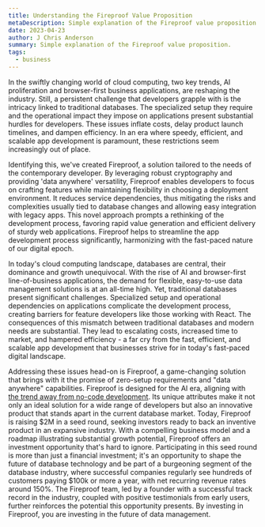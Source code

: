 ```yaml
---
title: Understanding the Fireproof Value Proposition
metaDescription: Simple explanation of the Fireproof value proposition.
date: 2023-04-23
author: J Chris Anderson
summary: Simple explanation of the Fireproof value proposition.
tags:
  - business
---
```

In the swiftly changing world of cloud computing, two key trends, AI proliferation and browser-first business applications, are reshaping the industry. Still, a persistent challenge that developers grapple with is the intricacy linked to traditional databases. The specialized setup they require and the operational impact they impose on applications present substantial hurdles for developers. These issues inflate costs, delay product launch timelines, and dampen efficiency. In an era where speedy, efficient, and scalable app development is paramount, these restrictions seem increasingly out of place.

Identifying this, we've created Fireproof, a solution tailored to the needs of the contemporary developer. By leveraging robust cryptography and providing 'data anywhere' versatility, Fireproof enables developers to focus on crafting features while maintaining flexibility in choosing a deployment environment. It reduces service dependencies, thus mitigating the risks and complexities usually tied to database changes and allowing easy integration with legacy apps. This novel approach prompts a rethinking of the development process, favoring rapid value generation and efficient delivery of sturdy web applications. Fireproof helps to streamline the app development process significantly, harmonizing with the fast-paced nature of our digital epoch.

In today's cloud computing landscape, databases are central, their dominance and growth unequivocal. With the rise of AI and browser-first line-of-business applications, the demand for flexible, easy-to-use data management solutions is at an all-time high. Yet, traditional databases present significant challenges. Specialized setup and operational dependencies on applications complicate the development process, creating barriers for feature developers like those working with React. The consequences of this mismatch between traditional databases and modern needs are substantial. They lead to escalating costs, increased time to market, and hampered efficiency - a far cry from the fast, efficient, and scalable app development that businesses strive for in today's fast-paced digital landscape.

Addressing these issues head-on is Fireproof, a game-changing solution that brings with it the promise of zero-setup requirements and "data anywhere" capabilities. Fireproof is designed for the AI era, aligning with [the trend away from no-code development](https://fireproof.storage/posts/the-fireproof-effect/). Its unique attributes make it not only an ideal solution for a wide range of developers but also an innovative product that stands apart in the current database market. Today, Fireproof is raising $2M in a seed round, seeking investors ready to back an inventive product in an expansive industry. With a compelling business model and a roadmap illustrating substantial growth potential, Fireproof offers an investment opportunity that's hard to ignore. Participating in this seed round is more than just a financial investment; it's an opportunity to shape the future of database technology and be part of a burgeoning segment of the database industry, where successful companies regularly see hundreds of customers paying $100k or more a year, with net recurring revenue rates around 150%. The Fireproof team, led by a founder with a successful track record in the industry, coupled with positive testimonials from early users, further reinforces the potential this opportunity presents. By investing in Fireproof, you are investing in the future of data management.